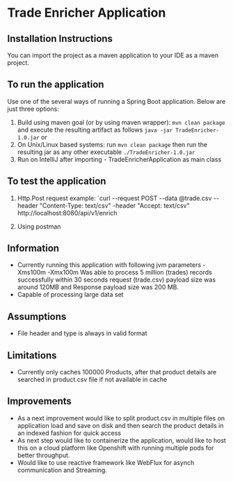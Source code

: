 # Trade Enricher Application
 
## Installation Instructions
You can import the project as a maven application to your IDE as a maven project.
 
## To run the application
Use one of the several ways of running a Spring Boot application. Below are just three options:

1. Build using maven goal (or by using maven wrapper): `mvn clean package` and execute the resulting artifact as follows `java -jar TradeEnricher-1.0.jar` or
2. On Unix/Linux based systems: run `mvn clean package` then run the resulting jar as any other executable `./TradeEnricher-1.0.jar`
3. Run on IntelliJ after importing - TradeEnricherApplication as main class

## To test the application
1. Http.Post request example:
`curl --request POST --data @trade.csv --header "Content-Type: text/csv" -header "Accept: text/csv" http://localhost:8080/api/v1/enrich

2. Using postman

 
## Information
- Currently running this application with following jvm parameters
   -Xms100m -Xmx100m
   Was able to process 5 million (trades) records successfully within 30 seconds
   request (trade.csv) payload size was around 120MB and Response payload size was 200 MB.  
- Capable of processing large data set 

## Assumptions
- File header and type is always in valid format

## Limitations
- Currently only caches 100000 Products, after that product details are searched in product.csv file if not available in cache

## Improvements
- As a next improvement would like to split product.csv in multiple files on application load and save on disk
  and then search the product details in an indexed fashion for quick access
- As next step would like to containerize the application, would like to host this on a cloud platform like Openshift with running multiple pods for better throughput. 
- Would like to use reactive framework like WebFlux for asynch communication and Streaming.







